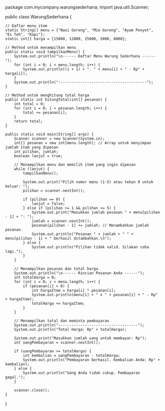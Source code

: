 package com.mycompany.warungsederhana;
import java.util.Scanner;

public class WarungSederhana {


    // Daftar menu item
    static String[] menu = {"Nasi Goreng", "Mie Goreng", "Ayam Penyet", "Es Teh", "Kopi"};
    static int[] harga = {15000, 12000, 25000, 5000, 8000};

    // Method untuk menampilkan menu
    public static void tampilkanMenu() {
        System.out.println("\n------ Daftar Menu Warung Sederhana ------");
        for (int i = 0; i < menu.length; i++) {
            System.out.println((i + 1) + ". " + menu[i] + " - Rp" + harga[i]);
        }
        System.out.println("----------------------------------------");
    }

    // Method untuk menghitung total harga
    public static int hitungTotal(int[] pesanan) {
        int total = 0;
        for (int i = 0; i < pesanan.length; i++) {
            total += pesanan[i];
        }
        return total;
    }

    public static void main(String[] args) {
        Scanner scanner = new Scanner(System.in);
        int[] pesanan = new int[menu.length]; // Array untuk menyimpan jumlah item yang dipesan
        int pilihan, jumlah;
        boolean lanjut = true;

        // Menampilkan menu dan memilih item yang ingin dipesan
        while (lanjut) {
            tampilkanMenu();

            System.out.print("Pilih nomor menu (1-5) atau tekan 0 untuk keluar: ");
            pilihan = scanner.nextInt();

            if (pilihan == 0) {
                lanjut = false;
            } else if (pilihan >= 1 && pilihan <= 5) {
                System.out.print("Masukkan jumlah pesanan " + menu[pilihan - 1] + ": ");
                jumlah = scanner.nextInt();
                pesanan[pilihan - 1] += jumlah; // Menambahkan jumlah pesanan
                System.out.println("Pesanan " + jumlah + " " + menu[pilihan - 1] + " berhasil ditambahkan.\n");
            } else {
                System.out.println("Pilihan tidak valid. Silakan coba lagi.");
            }
        }

        // Menampilkan pesanan dan total harga
        System.out.println("\n------ Rincian Pesanan Anda ------");
        int totalHarga = 0;
        for (int i = 0; i < menu.length; i++) {
            if (pesanan[i] > 0) {
                int hargaItem = harga[i] * pesanan[i];
                System.out.println(menu[i] + " x " + pesanan[i] + " - Rp" + hargaItem);
                totalHarga += hargaItem;
            }
        }

        // Menampilkan total dan meminta pembayaran
        System.out.println("------------------------------------");
        System.out.println("Total Harga: Rp" + totalHarga);

        System.out.print("Masukkan jumlah uang untuk membayar: Rp");
        int uangPembayaran = scanner.nextInt();

        if (uangPembayaran >= totalHarga) {
            int kembalian = uangPembayaran - totalHarga;
            System.out.println("Pembayaran berhasil. Kembalian Anda: Rp" + kembalian);
        } else {
            System.out.println("Uang Anda tidak cukup. Pembayaran gagal.");
        }

        scanner.close();
    }
}
